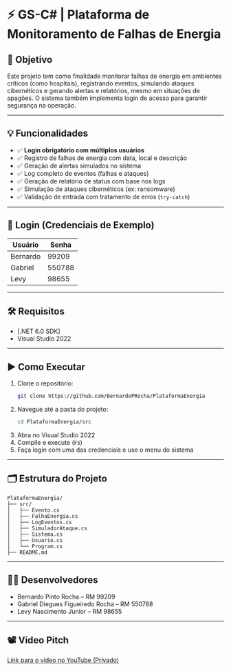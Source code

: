# ⚡ GS-C# | Plataforma de Monitoramento de Falhas de Energia

## 🧠 Objetivo
Este projeto tem como finalidade monitorar falhas de energia em ambientes críticos (como hospitais), registrando eventos, simulando ataques cibernéticos e gerando alertas e relatórios, mesmo em situações de apagões. O sistema também implementa login de acesso para garantir segurança na operação.

---

## 💡 Funcionalidades
- ✅ **Login obrigatório com múltiplos usuários**
- ✅ Registro de falhas de energia com data, local e descrição
- ✅ Geração de alertas simulados no sistema
- ✅ Log completo de eventos (falhas e ataques)
- ✅ Geração de relatório de status com base nos logs
- ✅ Simulação de ataques cibernéticos (ex: ransomware)
- ✅ Validação de entrada com tratamento de erros (`try-catch`)

---

## 🔐 Login (Credenciais de Exemplo)
| Usuário   | Senha   |
|-----------|---------|
| Bernardo  | 99209   |
| Gabriel   | 550788  |
| Levy      | 98655   |

---

## 🛠️ Requisitos
- [.NET 6.0 SDK]
- Visual Studio 2022 

---

## ▶️ Como Executar
1. Clone o repositório:
   ```bash
   git clone https://github.com/BernardoPRocha/PlataformaEnergia
   ```
2. Navegue até a pasta do projeto:
   ```bash
   cd PlataformaEnergia/src
   ```
3. Abra no Visual Studio 2022
4. Compile e execute (`F5`)
5. Faça login com uma das credenciais e use o menu do sistema

---

## 🗂️ Estrutura do Projeto
```
PlataformaEnergia/
├── src/
│   ├── Evento.cs
│   ├── FalhaEnergia.cs
│   ├── LogEventos.cs
│   ├── SimuladorAtaque.cs
│   ├── Sistema.cs
│   ├── Usuario.cs
│   └── Program.cs
├── README.md
```

---

## 👨‍💻 Desenvolvedores
- Bernardo Pinto Rocha – RM 99209  
- Gabriel Diegues Figueiredo Rocha – RM 550788  
- Levy Nascimento Junior – RM 98655  

---

## 📽️ Vídeo Pitch
[Link para o vídeo no YouTube (Privado)](https://youtu.be/Ja9MjDJIo80)
